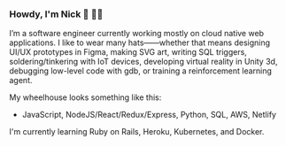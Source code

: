 ### Howdy, I'm Nick :wave: :man_technologist:

I’m a software engineer currently working mostly on cloud native web applications. I like to wear many hats——whether that means designing UI/UX prototypes in Figma, making SVG art, writing SQL triggers, soldering/tinkering with IoT devices, developing virtual reality in Unity 3d, debugging low-level code with gdb, or training a reinforcement learning agent.

My wheelhouse looks something like this:
- JavaScript, NodeJS/React/Redux/Express, Python, SQL, AWS, Netlify

I'm currently learning Ruby on Rails, Heroku, Kubernetes, and Docker.
